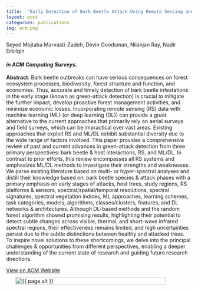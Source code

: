 ```yaml
---
title:  "Early Detection of Bark Beetle Attack Using Remote Sensing and Machine Learning"
layout: post
categories: publications
img: acm.png
---
```


Seyed Mojtaba Marvasti-Zadeh, Devin Goodsman, Nilanjan Ray, Nadir Erbilgin 

#### *in ACM Computing Surveys.*


**Abstract**: Bark beetle outbreaks can have serious consequences on forest ecosystem processes, biodiversity, forest structure and function, and economies. Thus, accurate and timely detection of bark beetle infestations in the early stage (known as green-attack detection) is crucial to mitigate the further impact, develop proactive forest management activities, and minimize economic losses. Incorporating remote sensing (RS) data with machine learning (ML) (or deep learning (DL)) can provide a great alternative to the current approaches that primarily rely on aerial surveys and field surveys, which can be impractical over vast areas. Existing approaches that exploit RS and ML/DL exhibit substantial diversity due to the wide range of factors involved. This paper provides a comprehensive review of past and current advances in green-attack detection from three primary perspectives: bark beetle & host interactions, RS, and ML/DL. In contrast to prior efforts, this review encompasses all RS systems and emphasizes ML/DL methods to investigate their strengths and weaknesses. We parse existing literature based on multi- or hyper-spectral analyses and distill their knowledge based on: bark beetle species & attack phases with a primary emphasis on early stages of attacks, host trees, study regions, RS platforms & sensors, spectral/spatial/temporal resolutions, spectral signatures, spectral vegetation indices, ML approaches, learning schemes, task categories, models, algorithms, classes/clusters, features, and DL networks & architectures. Although DL-based methods and the random forest algorithm showed promising results, highlighting their potential to detect subtle changes across visible, thermal, and short-wave infrared spectral regions, their effectiveness remains limited, and high uncertainties persist due to the subtle distinctions between healthy and attacked trees. To inspire novel solutions to these shortcomings, we delve into the principal challenges & opportunities from different perspectives, enabling a deeper understanding of the current state of research and guiding future research directions.


<div class="button-container" style="margin-bottom:10px">
  <div class="more"><a href="https://dl.acm.org/doi/abs/10.1145/3625387">View on ACM Website</a></div>
</div>


<div style="display:flex;justify-content:center;align-items:center">
  <img src="{{ site.baseurl }}/resources/publications/{{ page.img }}" alt="{{ page.alt }}" style="width:90%;height:auto;justify-content:center">
</div>




